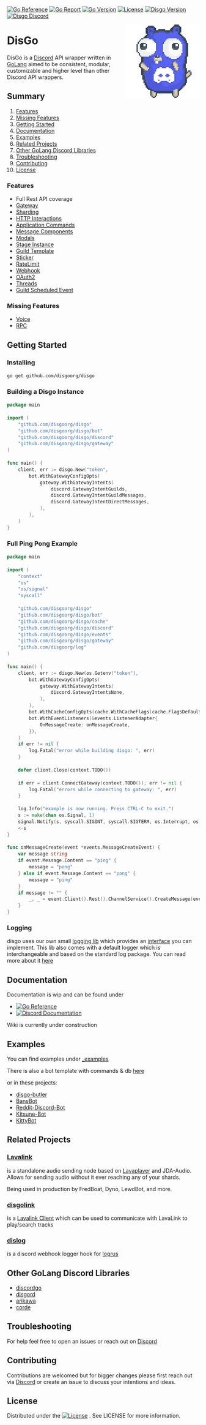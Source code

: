 [![Go Reference](https://pkg.go.dev/badge/github.com/disgoorg/disgo.svg)](https://pkg.go.dev/github.com/disgoorg/disgo)
[![Go Report](https://goreportcard.com/badge/github.com/disgoorg/disgo)](https://goreportcard.com/report/github.com/disgoorg/disgo)
[![Go Version](https://img.shields.io/github/go-mod/go-version/disgoorg/disgo)](https://golang.org/doc/devel/release.html)
[![License](https://img.shields.io/badge/License-Apache%202.0-blue.svg)](https://github.com/disgoorg/disgo/blob/master/LICENSE)
[![Disgo Version](https://img.shields.io/github/v/tag/disgoorg/disgo?label=release)](https://github.com/disgoorg/disgo/releases/latest)
[![Disgo Discord](https://discord.com/api/guilds/817327181659111454/widget.png)](https://discord.gg/TewhTfDpvW)

<img align="right" src="/.github/discord_gopher.png" width=192 alt="discord gopher">

# DisGo

DisGo is a [Discord](https://discord.com) API wrapper written in [GoLang](https://golang.org/) aimed to be consistent, modular, customizable and higher level than other Discord API wrappers.

## Summary

1. [Features](#features)
2. [Missing Features](#missing-features)
3. [Getting Started](#getting-started)
4. [Documentation](#documentation)
5. [Examples](#examples)
6. [Related Projects](#related-projects)
7. [Other GoLang Discord Libraries](#other-golang-discord-libraries)
8. [Troubleshooting](#troubleshooting)
9. [Contributing](#contributing)
10. [License](#license)

### Features

* Full Rest API coverage
* [Gateway](https://discord.com/developers/docs/topics/gateway)
* [Sharding](https://discord.com/developers/docs/topics/gateway#sharding)
* [HTTP Interactions](https://discord.com/developers/docs/interactions/slash-commands#receiving-an-interaction)
* [Application Commands](https://discord.com/developers/docs/interactions/application-commands)
* [Message Components](https://discord.com/developers/docs/interactions/message-components)
* [Modals](https://discord.com/developers/docs/interactions/receiving-and-responding#interaction-response-object-modal)
* [Stage Instance](https://discord.com/developers/docs/resources/stage-instance)
* [Guild Template](https://discord.com/developers/docs/resources/guild-template)
* [Sticker](https://discord.com/developers/docs/resources/sticker)
* [RateLimit](https://discord.com/developers/docs/topics/rate-limits)
* [Webhook](https://discord.com/developers/docs/resources/webhook)
* [OAuth2](https://discord.com/developers/docs/topics/oauth2)
* [Threads](https://discord.com/developers/docs/topics/threads)
* [Guild Scheduled Event](https://discord.com/developers/docs/resources/guild-scheduled-event)

### Missing Features

* [Voice](https://discord.com/developers/docs/topics/voice-connections)
* [RPC](https://discord.com/developers/docs/topics/rpc)

## Getting Started

### Installing

```sh
go get github.com/disgoorg/disgo
```

### Building a Disgo Instance

```go
package main

import (
	"github.com/disgoorg/disgo"
	"github.com/disgoorg/disgo/bot"
	"github.com/disgoorg/disgo/discord"
	"github.com/disgoorg/disgo/gateway"
)

func main() {
	client, err := disgo.New("token",
		bot.WithGatewayConfigOpts(
			gateway.WithGatewayIntents(
				discord.GatewayIntentGuilds,
				discord.GatewayIntentGuildMessages,
				discord.GatewayIntentDirectMessages,
			),
		),
	)
}
```

### Full Ping Pong Example

```go
package main

import (
	"context"
	"os"
	"os/signal"
	"syscall"

	"github.com/disgoorg/disgo"
	"github.com/disgoorg/disgo/bot"
	"github.com/disgoorg/disgo/cache"
	"github.com/disgoorg/disgo/discord"
	"github.com/disgoorg/disgo/events"
	"github.com/disgoorg/disgo/gateway"
	"github.com/disgoorg/log"
)

func main() {
	client, err := disgo.New(os.Getenv("token"),
		bot.WithGatewayConfigOpts(
			gateway.WithGatewayIntents(
				discord.GatewayIntentsNone,
			),
		),
		bot.WithCacheConfigOpts(cache.WithCacheFlags(cache.FlagsDefault)),
		bot.WithEventListeners(&events.ListenerAdapter{
			OnMessageCreate: onMessageCreate,
		}),
	)
	if err != nil {
		log.Fatal("error while building disgo: ", err)
	}

	defer client.Close(context.TODO())

	if err = client.ConnectGateway(context.TODO()); err != nil {
		log.Fatal("errors while connecting to gateway: ", err)
	}

	log.Info("example is now running. Press CTRL-C to exit.")
	s := make(chan os.Signal, 1)
	signal.Notify(s, syscall.SIGINT, syscall.SIGTERM, os.Interrupt, os.Kill)
	<-s
}

func onMessageCreate(event *events.MessageCreateEvent) {
	var message string
	if event.Message.Content == "ping" {
		message = "pong"
	} else if event.Message.Content == "pong" {
		message = "ping"
	}
	if message != "" {
		_, _ = event.Client().Rest().ChannelService().CreateMessage(event.ChannelID, discord.NewMessageCreateBuilder().SetContent(message).Build())
	}
}
```

### Logging

disgo uses our own small [logging lib](https://github.com/disgoorg/log) which provides an [interface](https://github.com/disgoorg/log/blob/master/logger.go) you can implement. This lib also comes with a default logger which is interchangeable and based on the standard log package. You can read more about it [here](https://github.com/disgoorg/log)

## Documentation

Documentation is wip and can be found under

* [![Go Reference](https://pkg.go.dev/badge/github.com/disgoorg/disgo.svg)](https://pkg.go.dev/github.com/disgoorg/disgo)
* [![Discord Documentation](https://img.shields.io/badge/Discord%20Documentation-blue.svg)](https://discord.com/developers/docs)

Wiki is currently under construction

## Examples

You can find examples under [_examples](https://github.com/disgoorg/disgo/tree/master/_examples)

There is also a bot template with commands & db [here](https://github.com/disgoorg/bot-template)

or in these projects:

* [disgo-butler](https://github.com/disgoorg/disgo-butler)
* [BansBot](https://github.com/Skye-31/BansBot)
* [Reddit-Discord-Bot](https://github.com/TopiSenpai/Reddit-Discord-Bot)
* [Kitsune-Bot](https://github.com/TopiSenpai/Kitsune-Bot)
* [KittyBot](https://github.com/KittyBot-Org/KittyBotGo)

## Related Projects

### [Lavalink](https://github.com/freyacodes/Lavalink)

is a standalone audio sending node based on [Lavaplayer](https://github.com/sedmelluq/lavaplayer) and JDA-Audio. Allows for sending audio without it ever reaching any of your shards.

Being used in production by FredBoat, Dyno, LewdBot, and more.

### [disgolink](https://github.com/disgoorg/disgolink)

is a [Lavalink Client](https://github.com/freyacodes/Lavalink) which can be used to communicate with LavaLink to play/search tracks

### [dislog](https://github.com/disgoorg/dislog)

is a discord webhook logger hook for [logrus](https://github.com/sirupsen/logrus)

## Other GoLang Discord Libraries

* [discordgo](https://github.com/bwmarrin/discordgo)
* [disgord](https://github.com/andersfylling/disgord)
* [arikawa](https://github.com/diamondburned/arikawa)
* [corde](https://github.com/Karitham/corde)

## Troubleshooting

For help feel free to open an issues or reach out on [Discord](https://discord.gg/TewhTfDpvW)

## Contributing

Contributions are welcomed but for bigger changes please first reach out via [Discord](https://discord.gg/TewhTfDpvW) or create an issue to discuss your intentions and ideas.

## License

Distributed under the [![License](https://img.shields.io/badge/License-Apache%202.0-blue.svg)](https://github.com/disgoorg/disgo/blob/master/LICENSE)
. See LICENSE for more information.


